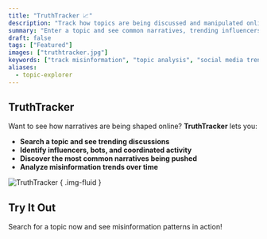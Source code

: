 ```yaml
---
title: "TruthTracker 📈"
description: "Track how topics are being discussed and manipulated online."
summary: "Enter a topic and see common narratives, trending influencers, and bot percentages."
draft: false
tags: ["Featured"]
images: ["truthtracker.jpg"]
keywords: ["track misinformation", "topic analysis", "social media trends"]
aliases:
  - topic-explorer
---
```


## TruthTracker

Want to see how narratives are being shaped online? **TruthTracker** lets you:

- **Search a topic and see trending discussions**
- **Identify influencers, bots, and coordinated activity**
- **Discover the most common narratives being pushed**
- **Analyze misinformation trends over time**

![TruthTracker](truthtracker.jpg)
{ .img-fluid }

## Try It Out

Search for a topic now and see misinformation patterns in action!
